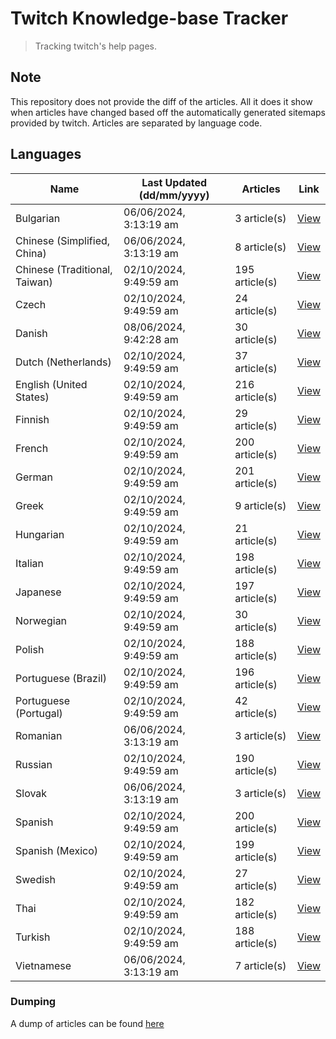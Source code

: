 # Twitch Knowledge-base Tracker
> Tracking twitch's help pages. 

## Note
This repository does not provide the diff of the articles. All it does it show when articles have changed based
off the automatically generated sitemaps provided by twitch. Articles are separated by language code.

## Languages

| Name                          | Last Updated (dd/mm/yyyy) | Articles       | Link                   |
|-------------------------------|---------------------------|----------------|------------------------|
| Bulgarian                     | 06/06/2024, 3:13:19 am    | 3 article(s)   | [View](docs/bg.md)     |
| Chinese (Simplified, China)   | 06/06/2024, 3:13:19 am    | 8 article(s)   | [View](docs/zh_CN.md)  |
| Chinese (Traditional, Taiwan) | 02/10/2024, 9:49:59 am    | 195 article(s) | [View](docs/zh_TW.md)  |
| Czech                         | 02/10/2024, 9:49:59 am    | 24 article(s)  | [View](docs/cs.md)     |
| Danish                        | 08/06/2024, 9:42:28 am    | 30 article(s)  | [View](docs/da.md)     |
| Dutch (Netherlands)           | 02/10/2024, 9:49:59 am    | 37 article(s)  | [View](docs/nl_NL.md)  |
| English (United States)       | 02/10/2024, 9:49:59 am    | 216 article(s) | [View](docs/en_US.md)  |
| Finnish                       | 02/10/2024, 9:49:59 am    | 29 article(s)  | [View](docs/fi.md)     |
| French                        | 02/10/2024, 9:49:59 am    | 200 article(s) | [View](docs/fr.md)     |
| German                        | 02/10/2024, 9:49:59 am    | 201 article(s) | [View](docs/de.md)     |
| Greek                         | 02/10/2024, 9:49:59 am    | 9 article(s)   | [View](docs/el.md)     |
| Hungarian                     | 02/10/2024, 9:49:59 am    | 21 article(s)  | [View](docs/hu.md)     |
| Italian                       | 02/10/2024, 9:49:59 am    | 198 article(s) | [View](docs/it.md)     |
| Japanese                      | 02/10/2024, 9:49:59 am    | 197 article(s) | [View](docs/ja.md)     |
| Norwegian                     | 02/10/2024, 9:49:59 am    | 30 article(s)  | [View](docs/no.md)     |
| Polish                        | 02/10/2024, 9:49:59 am    | 188 article(s) | [View](docs/pl.md)     |
| Portuguese (Brazil)           | 02/10/2024, 9:49:59 am    | 196 article(s) | [View](docs/pt_BR.md)  |
| Portuguese (Portugal)         | 02/10/2024, 9:49:59 am    | 42 article(s)  | [View](docs/pt_PT.md)  |
| Romanian                      | 06/06/2024, 3:13:19 am    | 3 article(s)   | [View](docs/ro.md)     |
| Russian                       | 02/10/2024, 9:49:59 am    | 190 article(s) | [View](docs/ru.md)     |
| Slovak                        | 06/06/2024, 3:13:19 am    | 3 article(s)   | [View](docs/sk.md)     |
| Spanish                       | 02/10/2024, 9:49:59 am    | 200 article(s) | [View](docs/es.md)     |
| Spanish (Mexico)              | 02/10/2024, 9:49:59 am    | 199 article(s) | [View](docs/es_MX.md)  |
| Swedish                       | 02/10/2024, 9:49:59 am    | 27 article(s)  | [View](docs/sv.md)     |
| Thai                          | 02/10/2024, 9:49:59 am    | 182 article(s) | [View](docs/th.md)     |
| Turkish                       | 02/10/2024, 9:49:59 am    | 188 article(s) | [View](docs/tr.md)     |
| Vietnamese                    | 06/06/2024, 3:13:19 am    | 7 article(s)   | [View](docs/vi.md)     |

### Dumping
A dump of articles can be found [here](docs/RAW.md)